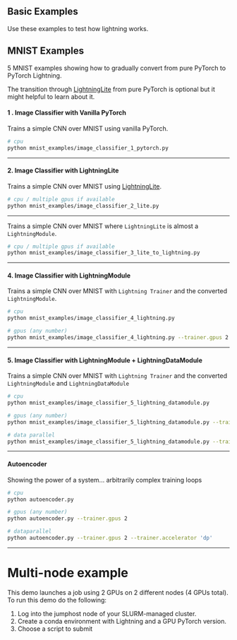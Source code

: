 ## Basic Examples

Use these examples to test how lightning works.

## MNIST Examples

5 MNIST examples showing how to gradually convert from pure PyTorch to PyTorch Lightning.

The transition through [LightningLite](https://pytorch-lightning.readthedocs.io/en/latest/starter/lightning_lite.rst) from pure PyTorch is optional but it might helpful to learn about it.

#### 1 . Image Classifier with Vanilla PyTorch

Trains a simple CNN over MNIST using vanilla PyTorch.

```bash
# cpu
python mnist_examples/image_classifier_1_pytorch.py
```

______________________________________________________________________

#### 2. Image Classifier with LightningLite

Trains a simple CNN over MNIST using [LightningLite](https://pytorch-lightning.readthedocs.io/en/latest/starter/lightning_lite.rst).

```bash
# cpu / multiple gpus if available
python mnist_examples/image_classifier_2_lite.py
```

______________________________________________________________________

Trains a simple CNN over MNIST where `LightningLite` is almost a `LightningModule`.

```bash
# cpu / multiple gpus if available
python mnist_examples/image_classifier_3_lite_to_lightning.py
```

______________________________________________________________________

#### 4. Image Classifier with LightningModule

Trains a simple CNN over MNIST with `Lightning Trainer` and the converted `LightningModule`.

```bash
# cpu
python mnist_examples/image_classifier_4_lightning.py

# gpus (any number)
python mnist_examples/image_classifier_4_lightning.py --trainer.gpus 2
```

______________________________________________________________________

#### 5. Image Classifier with LightningModule + LightningDataModule

Trains a simple CNN over MNIST with `Lightning Trainer` and the converted `LightningModule` and `LightningDataModule`

```bash
# cpu
python mnist_examples/image_classifier_5_lightning_datamodule.py

# gpus (any number)
python mnist_examples/image_classifier_5_lightning_datamodule.py --trainer.gpus 2

# data parallel
python mnist_examples/image_classifier_5_lightning_datamodule.py --trainer.gpus 2 --trainer.accelerator 'dp'
```

______________________________________________________________________

#### Autoencoder

Showing the power of a system... arbitrarily complex training loops

```bash
# cpu
python autoencoder.py

# gpus (any number)
python autoencoder.py --trainer.gpus 2

# dataparallel
python autoencoder.py --trainer.gpus 2 --trainer.accelerator 'dp'
```

______________________________________________________________________

# Multi-node example

This demo launches a job using 2 GPUs on 2 different nodes (4 GPUs total).
To run this demo do the following:

1. Log into the jumphost node of your SLURM-managed cluster.
1. Create a conda environment with Lightning and a GPU PyTorch version.
1. Choose a script to submit

